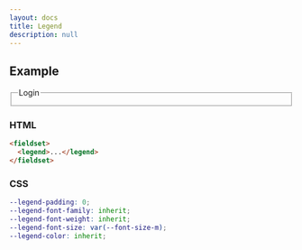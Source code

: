 ```yaml
---
layout: docs
title: Legend
description: null
---
```


## Example

<form>
  <fieldset>
    <legend>Login</legend>
  </fieldset>
</form>

### HTML

```html
<fieldset>
  <legend>...</legend>
</fieldset>
```

### CSS

```scss
--legend-padding: 0;
--legend-font-family: inherit;
--legend-font-weight: inherit;
--legend-font-size: var(--font-size-m);
--legend-color: inherit;
```
